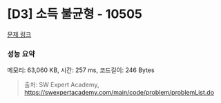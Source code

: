 # [D3] 소득 불균형 - 10505 

[문제 링크](https://swexpertacademy.com/main/code/problem/problemDetail.do?contestProbId=AXNP4CvauaMDFAXS) 

### 성능 요약

메모리: 63,060 KB, 시간: 257 ms, 코드길이: 246 Bytes



> 출처: SW Expert Academy, https://swexpertacademy.com/main/code/problem/problemList.do